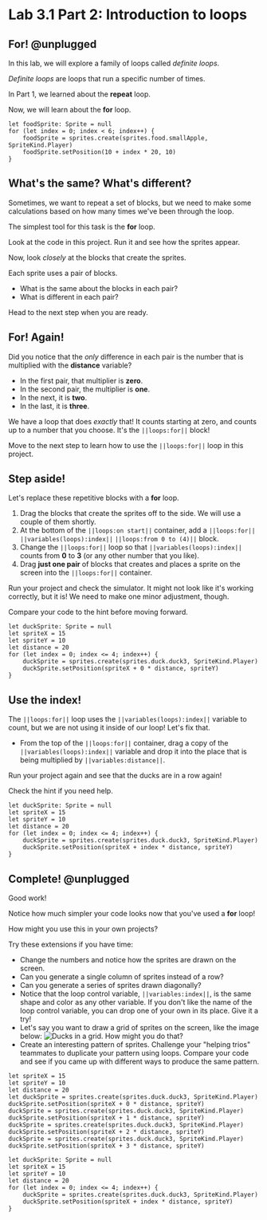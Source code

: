 # Lab 3.1 Part 2: Introduction to loops

## For! @unplugged

In this lab, we will explore a family of loops called *definite loops*.

*Definite loops* are loops that run a specific number of times.

In Part 1, we learned about the **repeat** loop.

Now, we will learn about the **for** loop.

```block
let foodSprite: Sprite = null
for (let index = 0; index < 6; index++) {
    foodSprite = sprites.create(sprites.food.smallApple, SpriteKind.Player)
    foodSprite.setPosition(10 + index * 20, 10)
}
```

## What's the same? What's different?

Sometimes, we want to repeat a set of blocks, but we need to make some
calculations based on how many times we've been through the loop.

The simplest tool for this task is the **for** loop.

Look at the code in this project. Run it and see how the sprites appear.

Now, look *closely* at the blocks that create the sprites.

Each sprite uses a pair of blocks.

-    What is the same about the blocks in each pair?
-    What is different in each pair?

Head to the next step when you are ready.

## For! Again!

Did you notice that the *only* difference in each pair is the number
that is multiplied with the **distance** variable?

-    In the first pair, that multiplier is **zero**.
-    In the second pair, the multiplier is **one**.
-    In the next, it is **two**.
-    In the last, it is **three**.

We have a loop that does *exactly* that!
It counts starting at zero, and counts up to a number that you choose.
It's the ``||loops:for||`` block!

Move to the next step to learn how to use the ``||loops:for||`` loop
in this project.

## Step aside!

Let's replace these repetitive blocks with a **for** loop.

1.    Drag the blocks that create the sprites off to the side.
We will use a couple of them shortly.
1.    At the bottom of the ``||loops:on start||`` container,
add a ``||loops:for||`` ``||variables(loops):index||``
``||loops:from 0 to (4)||`` block.
1.    Change the ``||loops:for||`` loop so that ``||variables(loops):index||``
counts from **0** to **3** (or any other number that you like).
1.    Drag **just one pair** of blocks that creates and places a sprite
on the screen into the ``||loops:for||`` container.

Run your project and check the simulator. It might not look like it's
working correctly, but it is! We need to make one minor adjustment, though.

Compare your code to the hint before moving forward.

```blocks
let duckSprite: Sprite = null
let spriteX = 15
let spriteY = 10
let distance = 20
for (let index = 0; index <= 4; index++) {
    duckSprite = sprites.create(sprites.duck.duck3, SpriteKind.Player)
    duckSprite.setPosition(spriteX + 0 * distance, spriteY)
}
```

## Use the index!

The ``||loops:for||`` loop uses the ``||variables(loops):index||`` variable
to count, but we are not using it inside of our loop! Let's fix that.

-    From the top of the ``||loops:for||`` container, drag a copy of the
``||variables(loops):index||`` variable and drop it into the place
that is being multiplied by ``||variables:distance||``.

Run your project again and see that the ducks are in a row again!

Check the hint if you need help.

```blocks
let duckSprite: Sprite = null
let spriteX = 15
let spriteY = 10
let distance = 20
for (let index = 0; index <= 4; index++) {
    duckSprite = sprites.create(sprites.duck.duck3, SpriteKind.Player)
    duckSprite.setPosition(spriteX + index * distance, spriteY)
}
```

## Complete! @unplugged

Good work!

Notice how much simpler your code looks now that you've used a
**for** loop!

How might you use this in your own projects?

Try these extensions if you have time:

-    Change the numbers and notice how the sprites are drawn on the screen.
-    Can you generate a single column of sprites instead of a row?
-    Can you generate a series of sprites drawn diagonally?
-    Notice that the loop control variable, ``||variables:index||``,
is the same shape and color as any other variable.
If you don't like the name of the loop control variable,
you can drop one of your own in its place. Give it a try!
-    Let's say you want to draw a grid of sprites on the screen,
like the image below:
![Ducks in a grid.](https://alex-kulcsar.github.io/introcs-tutorials/assets/images/S01.L03.01.P02.duck_grid.png)
How might you do that?
-    Create an interesting pattern of sprites.
Challenge your "helping trios" teammates to duplicate your pattern using loops.
Compare your code and see if you came up with different ways to produce
the same pattern.

```template
let spriteX = 15
let spriteY = 10
let distance = 20
let duckSprite = sprites.create(sprites.duck.duck3, SpriteKind.Player)
duckSprite.setPosition(spriteX + 0 * distance, spriteY)
duckSprite = sprites.create(sprites.duck.duck3, SpriteKind.Player)
duckSprite.setPosition(spriteX + 1 * distance, spriteY)
duckSprite = sprites.create(sprites.duck.duck3, SpriteKind.Player)
duckSprite.setPosition(spriteX + 2 * distance, spriteY)
duckSprite = sprites.create(sprites.duck.duck3, SpriteKind.Player)
duckSprite.setPosition(spriteX + 3 * distance, spriteY)
```

```ghost
let duckSprite: Sprite = null
let spriteX = 15
let spriteY = 10
let distance = 20
for (let index = 0; index <= 4; index++) {
    duckSprite = sprites.create(sprites.duck.duck3, SpriteKind.Player)
    duckSprite.setPosition(spriteX + index * distance, spriteY)
}
```